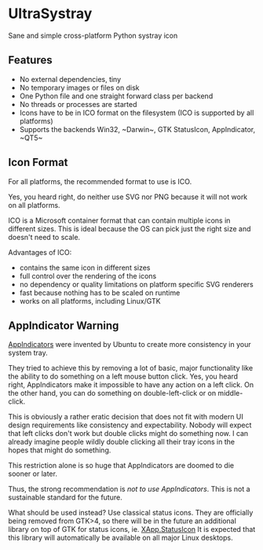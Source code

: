 # UltraSystray #

Sane and simple cross-platform Python systray icon

Features
--------

* No external dependencies, tiny
* No temporary images or files on disk
* One Python file and one straight forward class per backend
* No threads or processes are started
* Icons have to be in ICO format on the filesystem (ICO is supported by all platforms)
* Supports the backends Win32, ~Darwin~, GTK StatusIcon, AppIndicator, ~QT5~

Icon Format
-----------

For all platforms, the recommended format to use is ICO.

Yes, you heard right, do neither use SVG nor PNG because it will not work on all platforms.

ICO is a Microsoft container format that can contain multiple icons in different sizes. This is ideal because the OS
can pick just the right size and doesn't need to scale.

Advantages of ICO:
 * contains the same icon in different sizes
 * full control over the rendering of the icons
 * no dependency or quality limitations on platform specific SVG renderers
 * fast because nothing has to be scaled on runtime
 * works on all platforms, including Linux/GTK

AppIndicator Warning
--------------------

[AppIndicators](https://wiki.ubuntu.com/DesktopExperienceTeam/ApplicationIndicators) were invented by Ubuntu to
create more consistency in your system tray.

They tried to achieve this by removing a lot of basic, major functionality like the ability to do something on a
left mouse button click. Yes, you heard right, AppIndicators make it impossible to have any action on a left click.
On the other hand, you can do something on double-left-click or on middle-click.

This is obviously a rather eratic decision that does not fit with modern UI design requirements like consistency and expectability.
Nobody will expect that left clicks don't work but double clicks might do something now. I can already imagine people wildly double
clicking all their tray icons in the hopes that might do something.

This restriction alone is so huge that AppIndicators are doomed to die sooner or later.

Thus, the strong recommendation is *not to use AppIndicators*. This is not a sustainable standard for the future.

What should be used instead? Use classical status icons. They are officially being removed from GTK>4, so there will be in the future
an additional library on top of GTK for status icons, ie. [XApp.StatusIcon](https://lazka.github.io/pgi-docs/XApp-1.0/classes/StatusIcon.html)
It is expected that this library will automatically be available on all major Linux desktops.

